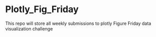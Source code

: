 # Plotly_Fig_Friday
This repo will store all weekly submissions to plotly Figure Friday data visualization challenge

